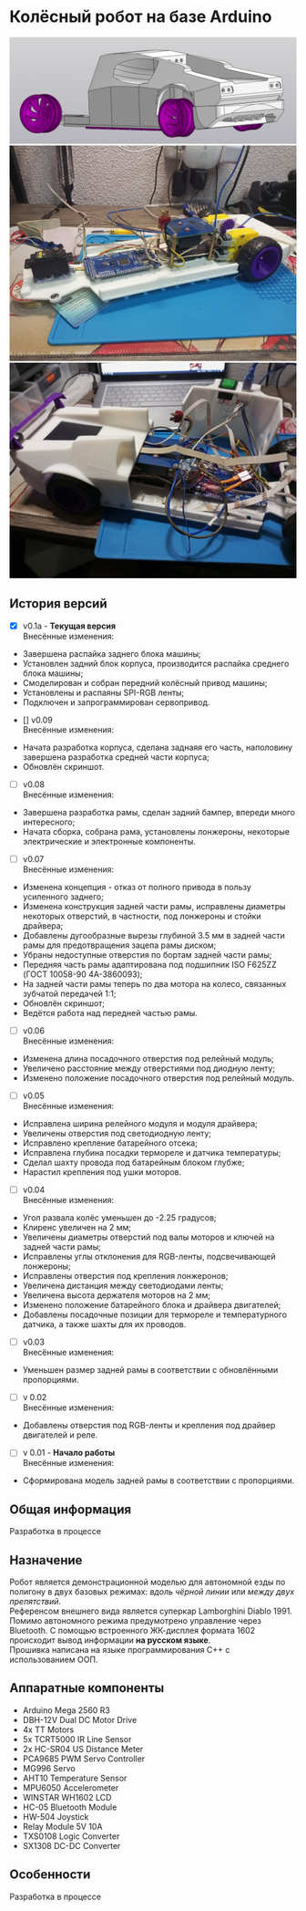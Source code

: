 # Колёсный робот на базе Arduino
![Общий вид сборки](/cad/screenshot.png)
![Прогресс сборки, 1](/cad/progress_1.jpg)
![Прогресс сборки, 2](/cad/progress_2.jpg)

## История версий
- [x] v0.1a - **Текущая версия**  
Внесённые изменения:
* Завершена распайка заднего блока машины;
* Установлен задний блок корпуса, производится распайка среднего блока машины;
* Смоделирован и собран передний колёсный привод машины;
* Установлены и распаяны SPI-RGB ленты;
* Подключен и запрограммирован сервопривод.
- [] v0.09  
Внесённые изменения:
* Начата разработка корпуса, сделана заднаяя его часть, наполовину завершена разработка средней части корпуса;
* Обновлён скриншот.
- [ ] v0.08  
Внесённые изменения:
* Завершена разработка рамы, сделан задний бампер, впереди много интересного;
* Начата сборка, собрана рама, установлены лонжероны, некоторые электрические и электронные компоненты.
- [ ] v0.07  
Внесённые изменения:
* Изменена концепция - отказ от полного привода в пользу усиленного заднего;
* Изменена конструкция задней части рамы, исправлены диаметры некоторых отверстий, в частности, под лонжероны и стойки драйвера;
* Добавлены дугообразные вырезы глубиной 3.5 мм в задней части рамы для предотвращения зацепа рамы диском;
* Убраны недоступные отверстия по бортам задней части рамы;
* Передняя часть рамы адаптирована под подшипник ISO F625ZZ (ГОСТ 10058-90 4А-3860093);
* На задней части рамы теперь по два мотора на колесо, связанных зубчатой передачей 1:1;
* Обновлён скриншот;
* Ведётся работа над передней частью рамы.
- [ ] v0.06  
Внесённые изменения:
* Изменена длина посадочного отверстия под релейный модуль;
* Увеличено расстояние между отверстиями под диодную ленту;
* Изменено положение посадочного отверстия под релейный модуль.
- [ ] v0.05  
Внесённые изменения:
* Исправлена ширина релейного модуля и модуля драйвера;
* Увеличены отверстия под светодиодную ленту;
* Исправлено крепление батарейного отсека;
* Исправлена глубина посадки термореле и датчика температуры;
* Сделал шахту провода под батарейным блоком глубже;
* Нарастил крепления под ушки моторов.
- [ ] v0.04  
Внесённые изменения:
* Угол развала колёс уменьшен до -2.25 градусов;
* Клиренс увеличен на 2 мм;
* Увеличены диаметры отверстий под валы моторов и ключей на задней части рамы;
* Исправлены углы отклонения для RGB-ленты, подсвечивающей лонжероны;
* Исправлены отверстия под крепления лонжеронов;
* Увеличена дистанция между светодиодами ленты;
* Увеличена высота держателя моторов на 2 мм;
* Изменено положение батарейного блока и драйвера двигателей;
* Добавлены посадочные позиции для термореле и температурного датчика, а также шахты для их проводов.
- [ ] v0.03  
Внесённые изменения:
* Уменьшен размер задней рамы в соответствии с обновлёнными пропорциями.
- [ ] v 0.02  
Внесённые изменения:
* Добавлены отверстия под RGB-ленты и крепления под драйвер двигателей и реле.
- [ ] v 0.01 - **Начало работы**  
Внесённые изменения:
* Сформирована модель задней рамы в соответствии с пропорциями.
## Общая информация
Разработка в процессе
## Назначение
Робот является демонстрационной моделью для автономной езды по полигону в двух базовых режимах: *вдоль чёрной линии* или *между двух препятствий*.  
Референсом внешнего вида является суперкар Lamborghini Diablo 1991.  
Помимо автономного режима предумотрено управление через Bluetooth. С помощью встроенного ЖК-дисплея формата 1602 происходит вывод информации **на русском языке**.  
Прошивка написана на языке программирования C++ с использованием ООП.
## Аппаратные компоненты
- Arduino Mega 2560 R3
- DBH-12V Dual DC Motor Drive
- 4x TT Motors
- 5x TCRT5000 IR Line Sensor
- 2x HC-SR04 US Distance Meter
- PCA9685 PWM Servo Controller
- MG996 Servo
- AHT10 Temperature Sensor
- MPU6050 Accelerometer
- WINSTAR WH1602 LCD
- HC-05 Bluetooth Module
- HW-504 Joystick
- Relay Module 5V 10A
- TXS0108 Logic Converter
- SX1308 DC-DC Converter
## Особенности
Разработка в процессе
